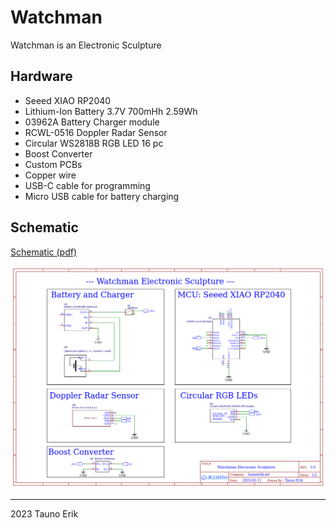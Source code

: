 # Watchman

Watchman is an Electronic Sculpture

## Hardware

- Seeed XIAO RP2040
- Lithium-Ion Battery 3.7V 700mHh 2.59Wh
- 03962A Battery Charger module
- RCWL-0516 Doppler Radar Sensor
- Circular WS2818B RGB LED 16 pc
- Boost Converter
- Custom PCBs
- Copper wire
- USB-C cable for programming
- Micro USB cable for battery charging

## Schematic

[Schematic (pdf)](Doc/Schematic_2023-Watchman_2023-01-11.pdf)

![Schematic](Img/Schematic_2023-Watchman_2023-01-11.png)

___
2023 Tauno Erik
